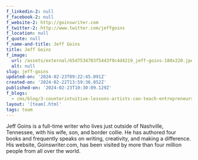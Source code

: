 ```yaml
---
f_linkedin-2: null
f_facebook-2: null
f_website-2: http://goinswriter.com
f_twitter-2: http://www.twitter.com/jeffgoins
f_location: null
f_quote: null
f_name-and-title: Jeff Goins
title: Jeff Goins
f_image:
  url: /assets/external/65d7534703f5443f9c4d4219_jeff-goins-180x220.jpeg
  alt: null
slug: jeff-goins
updated-on: '2024-02-23T09:22:45.091Z'
created-on: '2024-02-22T13:59:36.052Z'
published-on: '2024-02-23T10:30:09.129Z'
f_blogs:
  - cms/blog/3-counterintuitive-lessons-artists-can-teach-entrepreneurs.md
layout: '[team].html'
tags: team
---
```


Jeff Goins is a full-time writer who lives just outside of Nashville, Tennessee, with his wife, son, and border collie. He has authored four books and frequently speaks on writing, creativity, and making a difference. His website, Goinswriter.com, has been visited by more than four million people from all over the world.
